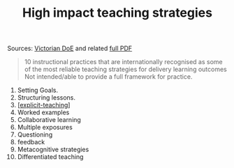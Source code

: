 ﻿---
title: High impact teaching strategies
---
Sources: [Victorian DoE](https://www.education.vic.gov.au/school/teachers/teachingresources/practice/improve/Pages/hits.aspx) and related [full PDF](https://www.education.vic.gov.au/Documents/school/teachers/support/high-impact-teaching-strategies.pdf)

> 10 instructional practices that are internationally recognised as some of the most reliable teaching strategies for delivery learning outcomes
Not intended/able to provide a full framework for practice.

1. Setting Goals.
2. Structuring lessons.
3. [[explicit-teaching]]
4. Worked examples
5. Collaborative learning
6. Multiple exposures
7. Questioning
8. feedback
9. Metacognitive strategies
10. Differentiated teaching




[//begin]: # "Autogenerated link references for markdown compatibility"
[explicit-teaching]: Mathematics/explicit-teaching "Explicit teaching"
[//end]: # "Autogenerated link references"